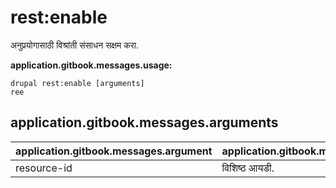# rest:enable
अनुप्रयोगासाठी विश्रांती संसाधन सक्षम करा.

**application.gitbook.messages.usage:**
```
drupal rest:enable [arguments]
ree
```

## application.gitbook.messages.arguments
application.gitbook.messages.argument | application.gitbook.messages.details
---------|-------------
resource-id | विशिष्ठ आयडी.

